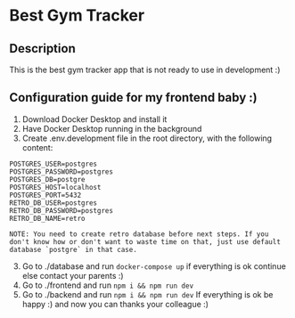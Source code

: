 # Best Gym Tracker
## Description
This is the best gym tracker app that is not ready to use in development :)

## Configuration guide for my frontend baby :)
1. Download Docker Desktop and install it
2. Have Docker Desktop running in the background
3. Create .env.development file in the root directory, with the following content:
```
POSTGRES_USER=postgres
POSTGRES_PASSWORD=postgres
POSTGRES_DB=postgre
POSTGRES_HOST=localhost
POSTGRES_PORT=5432
RETRO_DB_USER=postgres
RETRO_DB_PASSWORD=postgres
RETRO_DB_NAME=retro
```
```
NOTE: You need to create retro database before next steps. If you don't know how or don't want to waste time on that, just use default database `postgre` in that case.
```
3. Go to ./database and run `docker-compose up` if everything is ok continue else contact your parents :)
4. Go to ./frontend and run `npm i && npm run dev`
5. Go to ./backend and run `npm i && npm run dev`
If everything is ok be happy :) and now you can thanks your colleague :)